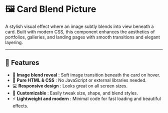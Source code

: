 # 🖼️ Card Blend Picture

A stylish visual effect where an image subtly blends into view beneath a card. Built with modern CSS, this component enhances the aesthetics of portfolios, galleries, and landing pages with smooth transitions and elegant layering.

---

## 🚀 Features  
- 🌈 **Image blend reveal** : Soft image transition beneath the card on hover.  
- 🎨 **Pure HTML & CSS** : No JavaScript or external libraries needed.  
- 💻 **Responsive design** : Looks great on all screen sizes.  
- 🧩 **Customizable** : Easily tweak size, shape, and blend styles.  
- ⚡ **Lightweight and modern** : Minimal code for fast loading and beautiful effects.

